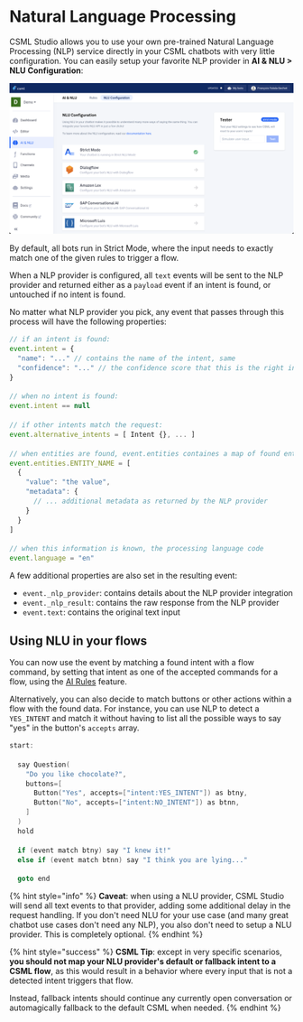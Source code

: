 # Natural Language Processing

CSML Studio allows you to use your own pre-trained Natural Language Processing \(NLP\) service directly in your CSML chatbots with very little configuration. You can easily setup your favorite NLP provider in **AI & NLU &gt; NLU Configuration**:

![](../../../.gitbook/assets/image%20%2879%29.png)

By default, all bots run in Strict Mode, where the input needs to exactly match one of the given rules to trigger a flow.

When a NLP provider is configured, all `text` events will be sent to the NLP provider and returned either as a `payload` event if an intent is found, or untouched if no intent is found.

No matter what NLP provider you pick, any event that passes through this process will have the following properties:

```javascript
// if an intent is found:
event.intent = {
  "name": "..." // contains the name of the intent, same
  "confidence": "..." // the confidence score that this is the right intent
}

// when no intent is found:
event.intent == null

// if other intents match the request:
event.alternative_intents = [ Intent {}, ... ]

// when entities are found, event.entities containes a map of found entities
event.entities.ENTITY_NAME = [
  {
    "value": "the value",
    "metadata": {
      // ... additional metadata as returned by the NLP provider
    }
  }
]

// when this information is known, the processing language code
event.language = "en"
```

A few additional properties are also set in the resulting event:

* `event._nlp_provider`: contains details about the NLP provider integration
* `event._nlp_result`: contains the raw response from the NLP provider
* `event.text`: contains the original text input

## Using NLU in your flows

You can now use the event by matching a found intent with a flow command, by setting that intent as one of the accepted commands for a flow, using the [AI Rules](../ai-rules.md) feature.

Alternatively, you can also decide to match buttons or other actions within a flow with the found data. For instance, you can use NLP to detect a `YES_INTENT`  and match it without having to list all the possible ways to say "yes" in the button's `accepts` array.

```cpp
start:

  say Question(
    "Do you like chocolate?",
    buttons=[
      Button("Yes", accepts=["intent:YES_INTENT"]) as btny,
      Button("No", accepts=["intent:NO_INTENT"]) as btnn,
    ]
  )
  hold
  
  if (event match btny) say "I knew it!"
  else if (event match btnn) say "I think you are lying..."
  
  goto end
```

{% hint style="info" %}
**Caveat**: when using a NLU provider, CSML Studio will send all text events to that provider, adding some additional delay in the request handling. If you don't need NLU for your use case \(and many great chatbot use cases don't need any NLP\), you also don't need to setup a NLU provider. This is completely optional.
{% endhint %}

{% hint style="success" %}
**CSML Tip**: except in very specific scenarios, **you should not map your NLU provider's default or fallback intent to a CSML flow**, as this would result in a behavior where every input that is not a detected intent triggers that flow.   
  
Instead, fallback intents should continue any currently open conversation or automagically fallback to the default CSML when needed.
{% endhint %}

